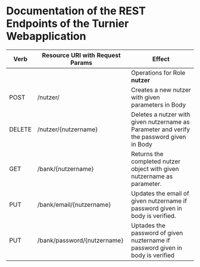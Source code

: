 # Documentation of the REST Endpoints of the Turnier Webapplication

| Verb   | Resource URI with Request Params | Effect                                   |
| ------ | -------------------------------- | ---------------------------------------- |
|        |                                  | Operations for Role **nutzer**             |
| POST   | /nutzer/                         | Creates a new nutzer with given parameters in Body |
| DELETE | /nutzer/{nutzername}             | Deletes a nutzer with given nutzername as Parameter and verify the password given in Body |
| GET    | /bank/{nutzername}               | Returns the completed nutzer object with given nutzername as parameter. |
| PUT    | /bank/email/{nutzername}         | Updates the email of given nutzername if password given in body is verified.                     |
| PUT    | /bank/password/{nutzername}      | Uptades the password of given nuztername if password given in body is verified |
